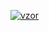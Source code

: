 [![vzor](http://api.ning.com/files/RI70aJvZ8vvJEaUOjwWmxG1Q5aKlRt-mniZKzP0*UGWea1dOvbwq7nY5un9PJcbHKpPwfyXvhbh8SDxqZxUrynpD0d2p*95l/vzor_v2_test.jpg)](https://en.wikipedia.org/wiki/Vostok_1)